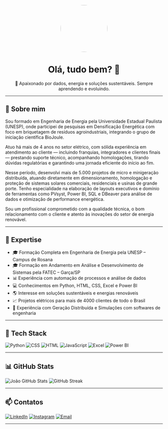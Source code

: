 <p align="center">
  <img src="https://avatars.githubusercontent.com/u/SEU_ID_AQUI" width="150px" style="border-radius: 50%"/>
</p>

<h1 align="center">Olá, tudo bem? 👋</h1>

<p align="center">
  🌱 Apaixonado por dados, energia e soluções sustentáveis. Sempre aprendendo e evoluindo.
</p>

---

## 🧠 Sobre mim

Sou formado em Engenharia de Energia pela Universidade Estadual Paulista (UNESP), onde participei de pesquisas em Densificação Energética com foco em briquetagem de resíduos agroindustriais, integrando o grupo de iniciação científica BioJoule.

Atuo há mais de 4 anos no setor elétrico, com sólida experiência em atendimento ao cliente — incluindo franquias, integradores e clientes finais — prestando suporte técnico, acompanhando homologações, tirando dúvidas regulatórias e garantindo uma jornada eficiente do início ao fim.

Nesse período, desenvolvi mais de 5.000 projetos de micro e minigeração distribuída, atuando diretamente em dimensionamento, homologação e proteção de sistemas solares comerciais, residenciais e usinas de grande porte. Tenho especialidade na elaboração de layouts executivos e domínio de ferramentas como PVsyst, Power BI, SQL e DBeaver para análise de dados e otimização de performance energética.

Sou um profissional comprometido com a qualidade técnica, o bom relacionamento com o cliente e atento às inovações do setor de energia renovável.

---

## 🎯 Expertise

- 🎓 Formação Completa em Engenharia de Energia pela UNESP – Campus de Rosana
- 🎓 Formação em Andamento em Análise e Desenvolvimento de Sistemas pela FATEC – Garça/SP
- 📊 Experiência com automação de processos e análise de dados
- 💻 Conhecimentos em Python, HTML, CSS, Excel e Power BI
- 🌎 Interesse em soluções sustentáveis e energias renováveis
- 📈 Projetos elétricos para mais de 4000 clientes de todo o Brasil
- 🧪 Experiência com Geração Distribuída e Simulações com softwares de engenharia

---

## 🚀 Tech Stack

![Python](https://img.shields.io/badge/Python-3776AB?style=for-the-badge&logo=python&logoColor=white)
![CSS](https://img.shields.io/badge/CSS-1572B6?style=for-the-badge&logo=css3&logoColor=white)
![HTML](https://img.shields.io/badge/HTML-E34F26?style=for-the-badge&logo=html5&logoColor=white)
![JavaScript](https://img.shields.io/badge/JavaScript-F7DF1E?style=for-the-badge&logo=javascript&logoColor=black)
![Excel](https://img.shields.io/badge/Excel-217346?style=for-the-badge&logo=microsoft-excel&logoColor=white)
![Power BI](https://img.shields.io/badge/Power%20BI-F2C811?style=for-the-badge&logo=powerbi&logoColor=black)

---

## 📊 GitHub Stats

![João GitHub Stats](https://github-readme-stats.vercel.app/api?username=joaovicenssouza&show_icons=true&theme=tokyonight)
![GitHub Streak](https://github-readme-streak-stats.herokuapp.com/?user=joaovicenssouza&theme=tokyonight&hide_border=true)

---

## 📫 Contatos

[![LinkedIn](https://img.shields.io/badge/LinkedIn-0077B5?style=for-the-badge&logo=linkedin&logoColor=white)](https://www.linkedin.com/in/jo%C3%A3o-victor-souza-carli-979403196/)
[![Instagram](https://img.shields.io/badge/Instagram-E4405F?style=for-the-badge&logo=instagram&logoColor=white)](https://www.instagram.com/eng.joaovictor/)
[![Email](https://img.shields.io/badge/Email-D14836?style=for-the-badge&logo=gmail&logoColor=white)](mailto:joaovictorsouzacarli@gmail.com)

---
